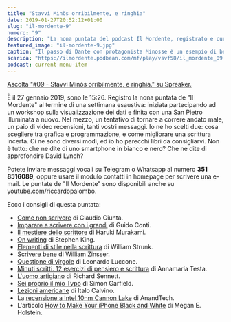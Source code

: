 ```yaml
---
title: "Stavvi Minòs orribilmente, e ringhia"
date: 2019-01-27T20:52:12+01:00
slug: "il-mordente-9"
numero: "9"
description: "La nona puntata del podcast Il Mordente, registrato e curato da Riccardo Palombo."
featured_image: "il-mordente-9.jpg"
caption: "Il passo di Dante con protagonista Minosse è un esempio di bello stile. Tutto merito di quella virgola."
scarica: "https://ilmordente.podbean.com/mf/play/vsvf58/il_mordente_09.mp3"
podcast: current-menu-item
---
```


<a class="spreaker-player" href="https://www.spreaker.com/episode/16859827" data-resource="episode_id=16859827" data-width="100%" data-height="200px" data-theme="light" data-playlist="false" data-playlist-continuous="false" data-autoplay="false" data-live-autoplay="false" data-chapters-image="true" data-episode-image-position="right" data-hide-logo="false" data-hide-likes="false" data-hide-comments="false" data-hide-sharing="false" >Ascolta "#09 - Stavvi Minòs orribilmente, e ringhia." su Spreaker.</a>

È il 27 gennaio 2019, sono le 15:26. Registro la nona puntata de "Il Mordente" al termine di una settimana esaustiva: iniziata partecipando ad un workshop sulla visualizzazione dei dati e finita con una San Pietro illuminata a nuovo. Nel mezzo, un tentativo di tornare a correre andato male, un paio di video recensioni, tanti vostri messaggi. Io ne ho scelti due: cosa scegliere tra grafica e programmazione, e come migliorare una scrittura incerta. Ci ne sono diversi modi, ed io ho parecchi libri da consigliarvi. Non è tutto: che ne dite di uno smartphone in bianco e nero? Che ne dite di approfondire David Lynch?

Potete inviare messaggi vocali su Telegram o Whatsapp al numero **351 8516089**, oppure usare il modulo contatti in homepage per scrivere una e-mail. Le puntate de "Il Mordente" sono disponibili anche su youtube.com/riccardopalombo. 

Ecco i consigli di questa puntata:

<ul>
<li><a class="text-info" href="https://amzn.to/2UrGjlx" target="_blank" rel="nofollow" title="Vedi il libro Come non scrivere">Come non scrivere</a> di Claudio Giunta.</li>
<li><a class="text-info" href="https://amzn.to/2DDk46m" target="_blank" rel="nofollow" title="Vedi il libro Imparare a scrivere con i grandi">Imparare a scrivere con i grandi</a> di Guido Conti.</li>
<li><a class="text-info" href="https://amzn.to/2RR57X6" target="_blank" rel="nofollow" title="Vedi il libro Il mestiere dello scrittore">Il mestiere dello scrittore</a> di Haruki Murakami.</li>
<li><a class="text-info" href="https://amzn.to/2UlXnJs" target="_blank" rel="nofollow" title="Vedi il libro On writing">On writing</a> di Stephen King.</li>
<li><a class="text-info" href="https://amzn.to/2RThSQP" target="_blank" rel="nofollow" title="Vedi il libro Elementi di stile nella scrittura">Elementi di stile nella scrittura</a> di William Strunk.</li>
<li><a class="text-info" href="https://amzn.to/2RThUYX" target="_blank" rel="nofollow" title="Vedi il libro Scrivere bene">Scrivere bene</a> di William Zinsser.</li>
<li><a class="text-info" href="https://amzn.to/2Bmar9Y" target="_blank" rel="nofollow" title="Vedi il libro Questione di virgole su Amazon">Questione di virgole</a> di Leonardo Luccone.</li>
<li><a class="text-info" href="https://amzn.to/2RRMaDF" target="_blank" rel="nofollow" title="Vedi il libro Minuti scritti. 12 esercizi di pensiero e scrittura">Minuti scritti. 12 esercizi di pensiero e scrittura</a> di Annamaria Testa.</li>
<li><a class="text-info" href="https://amzn.to/2UkyKwP" target="_blank" rel="nofollow" title="Vedi il libro L'uomo artigiano">L'uomo artigiano</a> di Richard Sennett.</li>
<li><a class="text-info" href="https://amzn.to/2Ul8t1u" target="_blank" rel="nofollow" title="Vedi il libro Sei proprio il mio Typo">Sei proprio il mio Typo</a> di 
Simon Garfield.</li>
<li><a class="text-info" href="https://amzn.to/2B6un0W" target="_blank" rel="nofollow" title="Vedi il libro Lezioni americane">Lezioni americane</a> di Italo Calvino.</li>
<li>La <a class="text-info" href="https://www.anandtech.com/show/13405/intel-10nm-cannon-lake-and-core-i3-8121u-deep-dive-review" target="_blank" title="Vedi il sito">recensione a Intel 10nm Cannon Lake</a> di AnandTech.</li>
<li>L'articolo <a class="text-info" href="https://betterhumans.coach.me/how-to-make-your-iphone-black-and-white-and-why-you-should-42e70deb92c7" target="_blank" title="Vedi l'articolo su Medium">How to Make Your iPhone Black and White</a> di Megan E. Holstein.</li>
</ul>